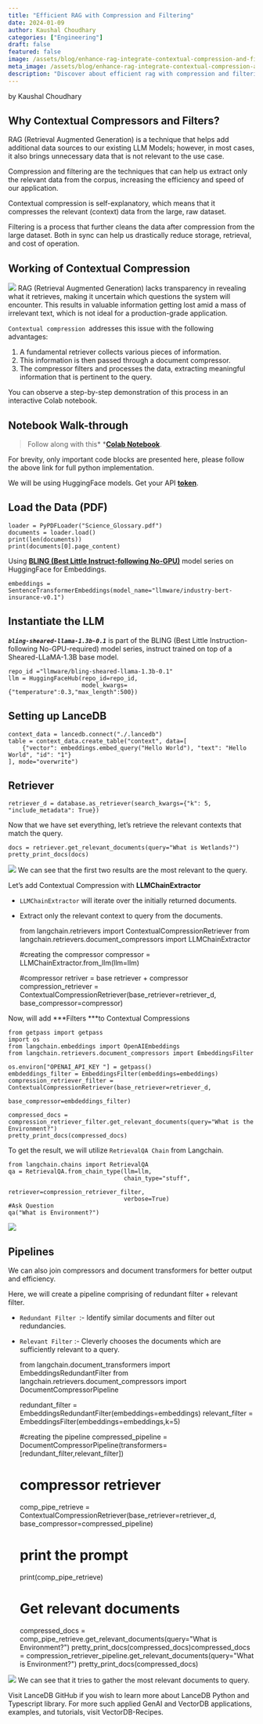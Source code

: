 ```yaml
---
title: "Efficient RAG with Compression and Filtering"
date: 2024-01-09
author: Kaushal Choudhary
categories: ["Engineering"]
draft: false
featured: false
image: /assets/blog/enhance-rag-integrate-contextual-compression-and-filtering-for-precision-a29d4a810301/preview-image.png
meta_image: /assets/blog/enhance-rag-integrate-contextual-compression-and-filtering-for-precision-a29d4a810301/preview-image.png
description: "Discover about efficient rag with compression and filtering. Get practical steps, examples, and best practices you can use now."
---
```


by Kaushal Choudhary

## Why Contextual Compressors and Filters?

RAG (Retrieval Augmented Generation) is a technique that helps add additional data sources to our existing LLM Models; however, in most cases, it also brings unnecessary data that is not relevant to the use case.

Compression and filtering are the techniques that can help us extract only the relevant data from the corpus, increasing the efficiency and speed of our application.

Contextual compression is self-explanatory, which means that it compresses the relevant (context) data from the large, raw dataset.

Filtering is a process that further cleans the data after compression from the large dataset. Both in sync can help us drastically reduce storage, retrieval, and cost of operation.

## Working of Contextual Compression

![](https://miro.medium.com/v2/resize:fit:770/1*WZToanVYGWBLlaI00seH4A.png)
RAG (Retrieval Augmented Generation) lacks transparency in revealing what it retrieves, making it uncertain which questions the system will encounter. This results in valuable information getting lost amid a mass of irrelevant text, which is not ideal for a production-grade application.

`Contextual compression `addresses this issue with the following advantages:

1. A fundamental retriever collects various pieces of information.
2. This information is then passed through a document compressor.
3. The compressor filters and processes the data, extracting meaningful information that is pertinent to the query.

You can observe a step-by-step demonstration of this process in an interactive Colab notebook.

## Notebook Walk-through

> Follow along with this* *[**Colab Notebook**](https://colab.research.google.com/github/lancedb/vectordb-recipes/blob/main/examples/Contextual-Compression-with-RAG/main.ipynb).

For brevity, only important code blocks are presented here, please follow the above link for full python implementation.

We will be using HuggingFace models. Get your API [**token**](https://huggingface.co/settings/tokens).

## Load the Data (PDF)

    loader = PyPDFLoader("Science_Glossary.pdf")
    documents = loader.load()
    print(len(documents))
    print(documents[0].page_content)

Using [**BLING (Best Little Instruct-following No-GPU)**](https://huggingface.co/llmware) model series on HuggingFace for Embeddings.

    embeddings = SentenceTransformerEmbeddings(model_name="llmware/industry-bert-insurance-v0.1")

## Instantiate the LLM

***`bling-sheared-llama-1.3b-0.1`*** is part of the BLING (Best Little Instruction-following No-GPU-required) model series, instruct trained on top of a Sheared-LLaMA-1.3B base model.

    repo_id ="llmware/bling-sheared-llama-1.3b-0.1"
    llm = HuggingFaceHub(repo_id=repo_id,
                         model_kwargs={"temperature":0.3,"max_length":500})

## Setting up LanceDB

    context_data = lancedb.connect("./.lancedb")
    table = context_data.create_table("context", data=[
        {"vector": embeddings.embed_query("Hello World"), "text": "Hello World", "id": "1"}
    ], mode="overwrite")

## Retriever

    retriever_d = database.as_retriever(search_kwargs={"k": 5, "include_metadata": True})

Now that we have set everything, let’s retrieve the relevant contexts that match the query.

    docs = retriever.get_relevant_documents(query="What is Wetlands?")
    pretty_print_docs(docs)

![](https://miro.medium.com/v2/resize:fit:770/1*mw-3Vvk7wplgsFVp7b68rQ.png)
We can see that the first two results are the most relevant to the query.

Let’s add Contextual Compression with **LLMChainExtractor**

- `LLMChainExtractor` will iterate over the initially returned documents.
- Extract only the relevant context to query from the documents.

    from langchain.retrievers import ContextualCompressionRetriever
    from langchain.retrievers.document_compressors import LLMChainExtractor

    #creating the compressor
    compressor = LLMChainExtractor.from_llm(llm=llm)

    #compressor retriver = base retriever + compressor
    compression_retriever = ContextualCompressionRetriever(base_retriever=retriever_d,
                                                           base_compressor=compressor)

Now, will add ***Filters ***to Contextual Compressions

    from getpass import getpass
    import os
    from langchain.embeddings import OpenAIEmbeddings
    from langchain.retrievers.document_compressors import EmbeddingsFilter

    os.environ["OPENAI_API_KEY "] = getpass()
    embdeddings_filter = EmbeddingsFilter(embeddings=embeddings)
    compression_retriever_filter = ContextualCompressionRetriever(base_retriever=retriever_d,
                                                           base_compressor=embdeddings_filter)

    compressed_docs = compression_retriever_filter.get_relevant_documents(query="What is the Environment?")
    pretty_print_docs(compressed_docs)

To get the result, we will utilize `RetrievalQA Chain` from Langchain.

    from langchain.chains import RetrievalQA
    qa = RetrievalQA.from_chain_type(llm=llm,
                                     chain_type="stuff",
                                     retriever=compression_retriever_filter,
                                     verbose=True)
    #Ask Question
    qa("What is Environment?")

![](https://miro.medium.com/v2/resize:fit:644/1*D7rXwGlKsdelh5NlYrlt6w.png)
## Pipelines

We can also join compressors and document transformers for better output and efficiency.

Here, we will create a pipeline comprising of redundant filter + relevant filter.

- `Redundant Filter `:- Identify similar documents and filter out redundancies.
- `Relevant Filter` :- Cleverly chooses the documents which are sufficiently relevant to a query.

    from langchain.document_transformers import EmbeddingsRedundantFilter
    from langchain.retrievers.document_compressors import DocumentCompressorPipeline

    redundant_filter = EmbeddingsRedundantFilter(embeddings=embeddings)
    relevant_filter = EmbeddingsFilter(embeddings=embeddings,k=5)

    #creating the pipeline
    compressed_pipeline = DocumentCompressorPipeline(transformers=[redundant_filter,relevant_filter])

    # compressor retriever
    comp_pipe_retrieve = ContextualCompressionRetriever(base_retriever=retriever_d,
                                                           base_compressor=compressed_pipeline)

    # print the prompt
    print(comp_pipe_retrieve)

    # Get relevant documents
    compressed_docs = comp_pipe_retrieve.get_relevant_documents(query="What is Environment?")
    pretty_print_docs(compressed_docs)compressed_docs = compression_retriever_pipeline.get_relevant_documents(query="What is Environment?")
    pretty_print_docs(compressed_docs)

![](https://miro.medium.com/v2/resize:fit:770/1*ilN4dlfQPy-RJ-Oj2cS3Gw.png)
We can see that it tries to gather the most relevant documents to query.

Visit LanceDB GitHub if you wish to learn more about LanceDB Python and Typescript library.
For more such applied GenAI and VectorDB applications, examples, and tutorials, visit VectorDB-Recipes.
